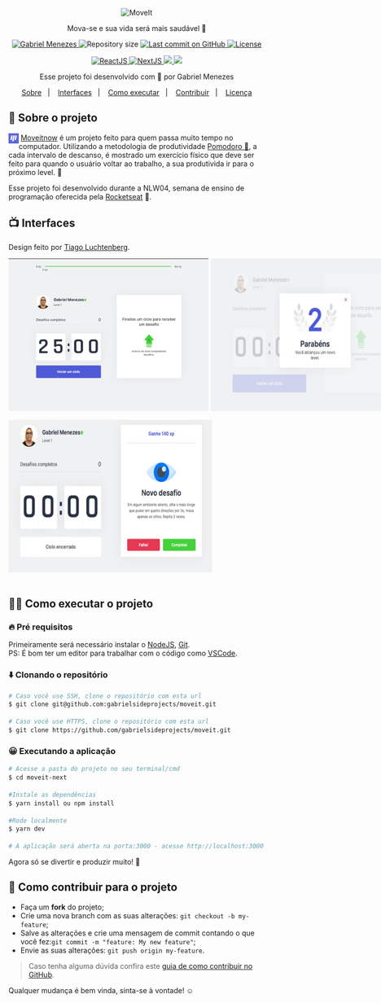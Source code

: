 <p align="center">
   <img src="https://raw.githubusercontent.com/tavareshenrique/moveit-nlw/0b786b8b8a18788f7d854a176a26e9ccc3d5f28a/public/logo.svg" alt="MoveIt" width="280"/>
</p>
<p align="center">
  Mova-se e sua vida será mais saudável 💜
</p>
<p align="center">
   <a href="https://www.linkedin.com/in/gabrielmenezesdev/">
      <img alt="Gabriel Menezes" src="https://img.shields.io/badge/-Gabriel Menezes-4e5acf?style=flat&logo=Linkedin&logoColor=black" />
   </a>
 <img alt="Repository size" src="https://img.shields.io/github/repo-size/gabrielsideprojects/moveit?color=4e5acf">

  <a aria-label="Last Commit" href="https://github.com/gabrielsideprojects/moveit/commits/master">
    <img alt="Last commit on GitHub" src="https://img.shields.io/github/last-commit/gabrielsideprojects/moveit?color=4e5acf">
  <img alt="License" src="https://img.shields.io/badge/license-MIT-4e5acf">
  </a>
</p>
<p align="center"> 
  <a target="_blank" href="https://reactjs.org/">
    <img alt="ReactJS" src="https://img.shields.io/static/v1?color=blue&label=React&message=JS&?style=plastic&logo=React">
  </a>
  <a target="_blank" href="https://nextjs.org/">
    <img alt="NextJS" src="https://img.shields.io/static/v1?color=white&label=Next&message=JS&?style=plastic&logo=Next.js">
  </a> 
  <a target="_blank" href="https://www.typescriptlang.org">
    <img src="https://img.shields.io/static/v1?color=blue&label=Typescript&message=TS&?style=plastic&logo=Typescript">
  </a>   
  <a target="_blank" href="https://developer.mozilla.org/pt-BR/docs/Web/JavaScript">
    <img src="https://img.shields.io/static/v1?color=yellow&label=Javascript&message=JS&?style=plastic&logo=Javascript">
  </a>  
</p>
 <p align="center"> Esse projeto foi desenvolvido com 💜 por Gabriel Menezes</p>
<p align="center">
  <a href="#-sobre-o-projeto">Sobre</a>&nbsp;&nbsp;&nbsp;|&nbsp;&nbsp;&nbsp;
  <a href="#-interfaces">Interfaces</a>&nbsp;&nbsp;&nbsp;|&nbsp;&nbsp;&nbsp;
  <a href="#-como-executar-o-projeto">Como executar</a>&nbsp;&nbsp;&nbsp;|&nbsp;&nbsp;&nbsp;
    <a href="#-como-contribuir-para-o-projeto">Contribuir</a>&nbsp;&nbsp;&nbsp;|&nbsp;&nbsp;&nbsp;
  <a href="#licença">Licença</a>
</p>

## 🧠  **Sobre o projeto**
<p>
<img src="./public/favicon.png" alt="favicon" width="20" style="float:left;"/>
  &nbsp;<a target="_blank" href="https://moveitnow-phi.vercel.app">Moveitnow</a> é um projeto feito para quem passa muito tempo no computador. Utilizando a metodologia de produtividade <a target="_blank" href="https://www.youtube.com/watch?v=hfxfJ7Qa4sg">Pomodoro 🍅</a>, a cada intervalo de descanso, é mostrado um exercício físico que deve ser feito para quando o usuário voltar ao trabalho, a sua produtivida ir para o próximo level. 🚀

  Esse projeto foi desenvolvido durante a NLW04, semana de ensino de programação oferecida pela <a target="_blank" href="https://rocketseat.com.br">Rocketseat</a> 💜.
</p>

## 📺 **Interfaces** 
Design feito por [Tiago Luchtenberg](https://www.instagram.com/tiagoluchtenberg/).
<div  style="display:flex;flex-direction:row;">
  <img src="./public/home.png" alt="favicon" style="object-fit: cover;" width="400" height="300" />
  &nbsp;
  &nbsp;
  <img src="./public/levelUpModal.png" tyle="object-fit: cover;" alt="favicon" width="400" height="300" />
</div>
</br>
  <img src="./public/newChallenge.png" tyle="object-fit: cover;"  alt="favicon" width="400" height="300" />
<br/>
<br/>

## 👨‍💻 **Como executar o projeto**

### 🔥 Pré requisitos
Primeiramente será necessário instalar o [NodeJS](https://nodejs.org/en/), [Git](https://git-scm.com).<br/>
PS: É bom ter um editor para trabalhar com o código como [VSCode](https://code.visualstudio.com).

### ⬇️ Clonando o repositório
```bash
# Caso você use SSH, clone o repositório com esta url
$ git clone git@github.com:gabrielsideprojects/moveit.git

# Caso você use HTTPS, clone o repositório com esta url
$ git clone https://github.com/gabrielsideprojects/moveit.git

```

### 😀 Executando a aplicação

```bash
# Acesse a pasta do projeto no seu terminal/cmd
$ cd moveit-next

#Instale as dependências
$ yarn install ou npm install

#Rode localmente
$ yarn dev

# A aplicação será aberta na porta:3000 - acesse http://localhost:3000 em qualquer browser.
```
Agora só se divertir e produzir muito! 🚀

## 🤔 Como contribuir para o projeto

- Faça um **fork** do projeto;
- Crie uma nova branch com as suas alterações: `git checkout -b my-feature`;
- Salve as alterações e crie uma mensagem de commit contando o que você fez:`git commit -m "feature: My new feature"`;
- Envie as suas alterações: `git push origin my-feature`.

> Caso tenha alguma dúvida confira este [guia de como contribuir no GitHub](https://github.com/firstcontributions/first-contributions).

Qualquer mudança é bem vinda, sinta-se à vontade! ☺












